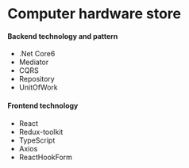 # Computer hardware store

#### Backend technology and pattern

<ul>
  <li>.Net Core6</li>
  <li>Mediator</li>
  <li>CQRS</li>
  <li>Repository</li>
  <li>UnitOfWork</li>
</ul>

#### Frontend technology

<ul>
  <li>React</li>
  <li>Redux-toolkit</li>
  <li>TypeScript</li>
  <li>Axios</li>
  <li>ReactHookForm</li>
</ul>
